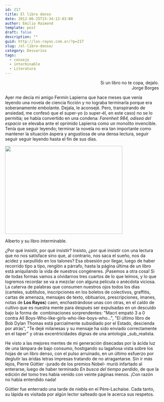 ```yaml
---
id: 217
title: El libro denso
date: 2012-06-25T15:34:13-03:00
author: Emilio Raimond
template: post
draft: false
description: ""
guid: http://los-rayos.com.ar/?p=217
slug: /el-libro-denso/
category: Desvaríos
tags:
  - consejo
  - interminable
  - Literatura
---
```

<p style="text-align: right;">
  Si un libro no te copa, dejalo.<br /> Jorge Borges
</p>

Ayer me decía mi amigo Fermín Lapierna que hace meses que venía leyendo una novela de ciencia ficción y no lograba terminarla porque era soberanamente embolante. Dejala, le aconsejé. Pero, transpirando de ansiedad, me confesó que el super-yo (o super-él, en este caso) no se lo permitía; se había convertido en una condena: _Farenheit 984, odisea del espacio_ se elevaba ante el oprimido Lapierna como un monolito invencible. Tenía que seguir leyendo; terminar la novela no era tan importante como mantener la situación áspera y angustiosa de una densa lectura, seguir seguir seguir leyendo hasta el fin de sus días.

<div style="width: 394px" class="wp-caption alignright">
  <img title="libro gigante" src="https://www.vogulys.net/ideax/libro%20gigante%20jonas.jpg" alt="" width="384" height="288" />
  
  <p class="wp-caption-text">
    Alberto y su libro interminable.
  </p>
</div>

¿Por qué insistir, por qué insistir? Insisto, ¿por qué insistir con una lectura que no nos satisface sino que, al contrario, nos saca el sueño, nos da acidez y sarpullido en los talones? Esa obsesión por llegar, luego de haber recorrido tipo a tipo, renglón a párrafo, hasta la página última de un libro está aniquilando la vida de nuestros congéneres. ¡Pasemos a otra cosa! Si de todas formas vamos a olvidarnos tres cuartos de lo que leímos, y lo que logremos recordar se va a mezclar con alguna película o anécdota viciosa. La caterva de palabras que consumen nuestros ojos todos los días (carteles, subtítulos, inscripciones en los boletos de colectivos, graffitis, cartas de amenaza, mensajes de texto, obituarios, prescripciones, imanes, notas de **Los Rayos**) caen, enchastrándose unas con otras, en el caldo de cultivo que es nuestra mente para después ser expulsadas en un descuido bajo la forma de  combinaciones sorprendentes: "Macri empató 3 a 0 contra All Boys-Who-like-girls-who-like-boys-who...", "El último libro de Bob Dylan Thomas está parcialmente subsidiado por el Estado, descienda por atrás", "Te dejé milanesas y su mensaje ha sido enviado correctamente en el taper" y otras excentricidades dignas de una antología _sub_realista.

He visto a las mejores mentes de mi generación disecadas por la ácida luz de una lámpara de bajo consumo, hostigando su lagañosa vista sobre los hojas de un libro denso, con el pulso arruinado, en un último esfuerzo por deglutir las áridas letras impresas tratando de no atragantarse. Sin ir más lejos, Pierre Güttier -jurado de los premios Nobel- murió infartado al enterarse, luego de haber terminado _En busca del tiempo perdido_, de que la edición del tomo tres había venido con veinte páginas menos. ¡Con razón no había entendido nada!

Güttier fue enterrado una tarde de niebla en el Père-Lachaise. Cada tanto, su lápida es visitada por algún lector salteado que le acerca sus respetos.